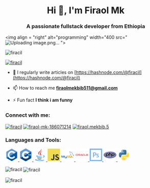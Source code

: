 <h1 align="center">Hi 👋, I'm Firaol Mk</h1>
<h3 align="center">A passionate fullstack developer from Ethiopia</h3>

<img align = "right" alt="programming" width="400 src="![Uploading image.png…]()
">

<p align="left"> <img src="https://komarev.com/ghpvc/?username=firacil&label=Profile%20views&color=0e75b6&style=flat" alt="firacil" /> </p>

<p align="left"> <a href="https://twitter.com/firacil" target="blank"><img src="https://img.shields.io/twitter/follow/firacil?logo=twitter&style=for-the-badge" alt="firacil" /></a> </p>

- 📝 I regularly write articles on [https://hashnode.com/@firacil](https://hashnode.com/@firacil)

- 📫 How to reach me **firaolmekbib511@gmail.com**

- ⚡ Fun fact **I think i am funny**

<h3 align="left">Connect with me:</h3>
<p align="left">
<a href="https://twitter.com/firacil" target="blank"><img align="center" src="https://raw.githubusercontent.com/rahuldkjain/github-profile-readme-generator/master/src/images/icons/Social/twitter.svg" alt="firacil" height="30" width="40" /></a>
<a href="https://linkedin.com/in/firaol-mk-186071214" target="blank"><img align="center" src="https://raw.githubusercontent.com/rahuldkjain/github-profile-readme-generator/master/src/images/icons/Social/linked-in-alt.svg" alt="firaol-mk-186071214" height="30" width="40" /></a>
<a href="https://fb.com/firaol.mekbib.5" target="blank"><img align="center" src="https://raw.githubusercontent.com/rahuldkjain/github-profile-readme-generator/master/src/images/icons/Social/facebook.svg" alt="firaol.mekbib.5" height="30" width="40" /></a>
</p>

<h3 align="left">Languages and Tools:</h3>
<p align="left"> <a href="https://www.cprogramming.com/" target="_blank" rel="noreferrer"> <img src="https://raw.githubusercontent.com/devicons/devicon/master/icons/c/c-original.svg" alt="c" width="40" height="40"/> </a> <a href="https://www.w3schools.com/cpp/" target="_blank" rel="noreferrer"> <img src="https://raw.githubusercontent.com/devicons/devicon/master/icons/cplusplus/cplusplus-original.svg" alt="cplusplus" width="40" height="40"/> </a> <a href="https://www.java.com" target="_blank" rel="noreferrer"> <img src="https://raw.githubusercontent.com/devicons/devicon/master/icons/java/java-original.svg" alt="java" width="40" height="40"/> </a> <a href="https://developer.mozilla.org/en-US/docs/Web/JavaScript" target="_blank" rel="noreferrer"> <img src="https://raw.githubusercontent.com/devicons/devicon/master/icons/javascript/javascript-original.svg" alt="javascript" width="40" height="40"/> </a> <a href="https://www.mysql.com/" target="_blank" rel="noreferrer"> <img src="https://raw.githubusercontent.com/devicons/devicon/master/icons/mysql/mysql-original-wordmark.svg" alt="mysql" width="40" height="40"/> </a> <a href="https://www.oracle.com/" target="_blank" rel="noreferrer"> <img src="https://raw.githubusercontent.com/devicons/devicon/master/icons/oracle/oracle-original.svg" alt="oracle" width="40" height="40"/> </a> <a href="https://www.photoshop.com/en" target="_blank" rel="noreferrer"> <img src="https://raw.githubusercontent.com/devicons/devicon/master/icons/photoshop/photoshop-line.svg" alt="photoshop" width="40" height="40"/> </a> <a href="https://www.php.net" target="_blank" rel="noreferrer"> <img src="https://raw.githubusercontent.com/devicons/devicon/master/icons/php/php-original.svg" alt="php" width="40" height="40"/> </a> <a href="https://www.python.org" target="_blank" rel="noreferrer"> <img src="https://raw.githubusercontent.com/devicons/devicon/master/icons/python/python-original.svg" alt="python" width="40" height="40"/> </a> </p>

<p><img align="left" src="https://github-readme-stats.vercel.app/api/top-langs?username=firacil&show_icons=true&locale=en&layout=compact" alt="firacil" /></p>

<p>&nbsp;<img align="center" src="https://github-readme-stats.vercel.app/api?username=firacil&show_icons=true&locale=en" alt="firacil" /></p>

<p><img align="center" src="https://github-readme-streak-stats.herokuapp.com/?user=firacil&" alt="firacil" /></p>
